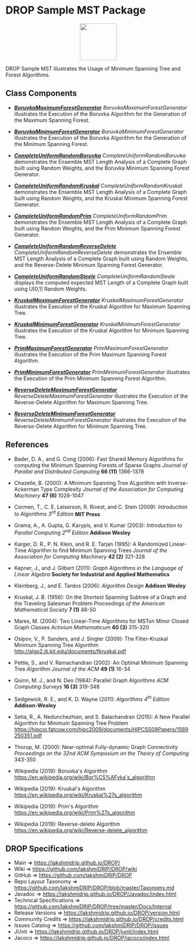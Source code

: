 # DROP Sample MST Package

<p align="center"><img src="https://github.com/lakshmiDRIP/DROP/blob/master/DRIP_Logo.gif?raw=true" width="100"></p>

DROP Sample MST illustrates the Usage of Minimum Spanning Tree and Forest Algorithms.


## Class Components

 * [***BoruvkaMaximumForestGenerator***](https://github.com/lakshmiDRIP/DROP/tree/master/src/main/java/org/drip/sample/mst/BoruvkaMaximumForestGenerator.java)
 <i>BoruvkaMaximumForestGenerator</i> illustrates the Execution of the Boruvka Algorithm for the Generation of the Maximum Spanning Forest.

 * [***BoruvkaMinimumForestGenerator***](https://github.com/lakshmiDRIP/DROP/tree/master/src/main/java/org/drip/sample/mst/BoruvkaMinimumForestGenerator.java)
 <i>BoruvkaMinimumForestGenerator</i> illustrates the Execution of the Boruvka Algorithm for the Generation of the Minimum Spanning Forest.

 * [***CompleteUniformRandomBoruvka***](https://github.com/lakshmiDRIP/DROP/tree/master/src/main/java/org/drip/sample/mst/CompleteUniformRandomBoruvka.java)
 <i>CompleteUniformRandomBoruvka</i> demonstrates the Ensemble MST Length Analysis of a Complete Graph built using Random Weights, and the Boruvka Minimum Spanning Forest Generator.

 * [***CompleteUniformRandomKruskal***](https://github.com/lakshmiDRIP/DROP/tree/master/src/main/java/org/drip/sample/mst/CompleteUniformRandomKruskal.java)
 <i>CompleteUniformRandomKruskal</i> demonstrates the Ensemble MST Length Analysis of a Complete Graph built using Random Weights, and the Kruskal Minimum Spanning Forest Generator.

 * [***CompleteUniformRandomPrim***](https://github.com/lakshmiDRIP/DROP/tree/master/src/main/java/org/drip/sample/mst/CompleteUniformRandomPrim.java)
 <i>CompleteUniformRandomPrim</i> demonstrates the Ensemble MST Length Analysis of a Complete Graph built using Random Weights, and the Prim Minimum Spanning Forest Generator.

 * [***CompleteUniformRandomReverseDelete***](https://github.com/lakshmiDRIP/DROP/tree/master/src/main/java/org/drip/sample/mst/CompleteUniformRandomReverseDelete.java)
 <i>CompleteUniformRandomReverseDelete</i> demonstrates the Ensemble MST Length Analysis of a Complete Graph built using Random Weights, and the Reverse-Delete Minimum Spanning Forest Generator.

 * [***CompleteUniformRandomSteele***](https://github.com/lakshmiDRIP/DROP/tree/master/src/main/java/org/drip/sample/mst/CompleteUniformRandomSteele.java)
 <i>CompleteUniformRandomSteele</i> displays the computed expected MST Length of a Complete Graph built using U[0,1] Random Weights.

 * [***KruskalMaximumForestGenerator***](https://github.com/lakshmiDRIP/DROP/tree/master/src/main/java/org/drip/sample/mst/KruskalMaximumForestGenerator.java)
 <i>KruskalMaximumForestGenerator</i> illustrates the Execution of the Kruskal Algorithm for Maximum Spanning Tree.

 * [***KruskalMinimumForestGenerator***](https://github.com/lakshmiDRIP/DROP/tree/master/src/main/java/org/drip/sample/mst/KruskalMinimumForestGenerator.java)
 <i>KruskalMinimumForestGenerator</i> illustrates the Execution of the Kruskal Algorithm for Minimum Spanning Tree.

 * [***PrimMaximumForestGenerator***](https://github.com/lakshmiDRIP/DROP/tree/master/src/main/java/org/drip/sample/mst/PrimMaximumForestGenerator.java)
 <i>PrimMaximumForestGenerator</i> illustrates the Execution of the Prim Maximum Spanning Forest Algorithm.

 * [***PrimMinimumForestGenerator***](https://github.com/lakshmiDRIP/DROP/tree/master/src/main/java/org/drip/sample/mst/PrimMinimumForestGenerator.java)
 <i>PrimMinimumForestGenerator</i> illustrates the Execution of the Prim Minimum Spanning Forest Algorithm.

 * [***ReverseDeleteMaximumForestGenerator***](https://github.com/lakshmiDRIP/DROP/tree/master/src/main/java/org/drip/sample/mst/ReverseDeleteMaximumForestGenerator.java)
 <i>ReverseDeleteMaximumForestGenerator</i> illustrates the Execution of the Reverse-Delete Algorithm for Maximum Spanning Tree.

 * [***ReverseDeleteMinimumForestGenerator***](https://github.com/lakshmiDRIP/DROP/tree/master/src/main/java/org/drip/sample/mst/ReverseDeleteMinimumForestGenerator.java)
 <i>ReverseDeleteMinimumForestGenerator</i> illustrates the Execution of the Reverse-Delete Algorithm for Minimum Spanning Tree.


## References

 * Bader, D. A., and G. Cong (2006): Fast Shared Memory Algorithms for computing the Minimum Spanning Forests of Sparse Graphs <i>Journal of Parallel and Distributed Computing</i> <b>66 (11)</b> 1366-1378

 * Chazelle, B. (2000): A Minimum Spanning Tree ALgorithm with Inverse-Ackerman Type Complexity <i> Journal of the Association for Computing Machinery</i> <b>47 (6)</b> 1028-1047

 * Cormen, T., C. E. Leiserson, R. Rivest, and C. Stein (2009): <i>Introduction to Algorithms 3<sup>rd</sup> Edition</i> <b>MIT Press</b>

 * Grama, A., A. Gupta, G. Karypis, and V. Kumar (2003): <i>Introduction to Parallel Computing 2<sup>nd</sup> Edition</i> <b>Addison Wesley</b>

 * Karger, D. R., P. N. Klein, and R. E. Tarjan (1995): A Randomized Linear-Time Algorithm to find Minimum Spanning Trees <i> Journal of the Association for Computing Machinery</i> <b>42 (2)</b> 321-328

 * Kepner, J., and J. Gilbert (2011): <i>Graph Algorithms in the Language of Linear Algebra</i> <b>Society for Industrial and Applied Mathematics</b>

 * Kleinberg, J., and E. Tardos (2006): <i>Algorithm Design</i> <b>Addison Wesley</b>

 * Kruskal, J. B. (1956): On the Shortest Spanning Subtree of a Graph and the Traveling Salesman Problem <i>Proceedings of the American Mathematical Society</i> <b>7 (1)</b> 48-50

 * Mares, M. (2004): Two Linear-Time Algorithms for MSTon Minor Closed Graph Classes <i>Activium Mathematicum</i> <b>40 (3)</b> 315-320

 * Osipov, V., P. Sanders, and J. Singler (2009): The Filter-Kruskal Minimum Spanning Tree Algorithm http://algo2.iti.kit.edu/documents/fkruskal.pdf

 * Pettie, S., and V. Ramachandran (2002): An Optimal Minimum Spanning Tree <i>Algorithm Journal of the ACM</i> <b>49 (1)</b> 16-34

 * Quinn, M. J., and N. Deo (1984): Parallel Graph Algorithms <i>ACM Computing Surveys</i> <b>16 (3)</b> 319-348

 * Sedgewick, R. E., and K. D. Wayne (2011): <i>Algorithms 4<sup>th</sup> Edition</i> <b>Addison-Wesley</b>

 * Setia, R., A. Nedunchezhian, and S. Balachandran (2015): A New Parallel Algorithm for Minimum Spanning Tree Problem https://hipcor.fatcow.com/hipc2009/documents/HIPCSS09Papers/1569250351.pdf

 * Thorup, M. (2000): Near-optimal Fully-dynamic Graph Connectivity <i>Proceedings on the 32nd ACM Symposium on the Theory of Computing</i> 343-350

 * Wikipedia (2019): Boruvka's Algorithm https://en.wikipedia.org/wiki/Bor%C5%AFvka's_algorithm

 * Wikipedia (2019): Kruskal's Algorithm https://en.wikipedia.org/wiki/Kruskal%27s_algorithm

 * Wikipedia (2019): Prim's Algorithm https://en.wikipedia.org/wiki/Prim%27s_algorithm

 * Wikipedia (2019): Reverse-delete Algorithm https://en.wikipedia.org/wiki/Reverse-delete_algorithm


## DROP Specifications

 * Main                     => https://lakshmidrip.github.io/DROP/
 * Wiki                     => https://github.com/lakshmiDRIP/DROP/wiki
 * GitHub                   => https://github.com/lakshmiDRIP/DROP
 * Repo Layout Taxonomy     => https://github.com/lakshmiDRIP/DROP/blob/master/Taxonomy.md
 * Javadoc                  => https://lakshmidrip.github.io/DROP/Javadoc/index.html
 * Technical Specifications => https://github.com/lakshmiDRIP/DROP/tree/master/Docs/Internal
 * Release Versions         => https://lakshmidrip.github.io/DROP/version.html
 * Community Credits        => https://lakshmidrip.github.io/DROP/credits.html
 * Issues Catalog           => https://github.com/lakshmiDRIP/DROP/issues
 * JUnit                    => https://lakshmidrip.github.io/DROP/junit/index.html
 * Jacoco                   => https://lakshmidrip.github.io/DROP/jacoco/index.html
